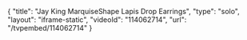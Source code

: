 {
    "title": "Jay King MarquiseShape Lapis Drop Earrings",
    "type": "solo",
    "layout": "iframe-static",
    "videoId": "114062714",
    "url": "\/tvpembed\/114062714"
}